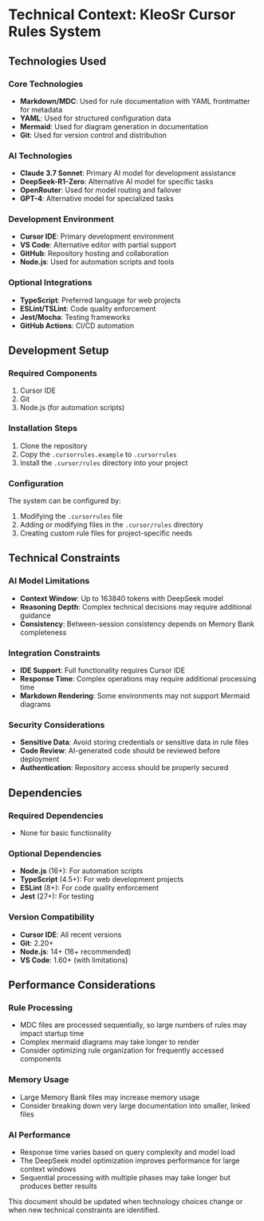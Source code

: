 # Technical Context: KleoSr Cursor Rules System

## Technologies Used

### Core Technologies
- **Markdown/MDC**: Used for rule documentation with YAML frontmatter for metadata
- **YAML**: Used for structured configuration data
- **Mermaid**: Used for diagram generation in documentation
- **Git**: Used for version control and distribution

### AI Technologies
- **Claude 3.7 Sonnet**: Primary AI model for development assistance
- **DeepSeek-R1-Zero**: Alternative AI model for specific tasks
- **OpenRouter**: Used for model routing and failover
- **GPT-4**: Alternative model for specialized tasks

### Development Environment
- **Cursor IDE**: Primary development environment
- **VS Code**: Alternative editor with partial support
- **GitHub**: Repository hosting and collaboration
- **Node.js**: Used for automation scripts and tools

### Optional Integrations
- **TypeScript**: Preferred language for web projects
- **ESLint/TSLint**: Code quality enforcement
- **Jest/Mocha**: Testing frameworks
- **GitHub Actions**: CI/CD automation

## Development Setup

### Required Components
1. Cursor IDE
2. Git
3. Node.js (for automation scripts)

### Installation Steps
1. Clone the repository
2. Copy the `.cursorrules.example` to `.cursorrules`
3. Install the `.cursor/rules` directory into your project

### Configuration
The system can be configured by:
1. Modifying the `.cursorrules` file
2. Adding or modifying files in the `.cursor/rules` directory
3. Creating custom rule files for project-specific needs

## Technical Constraints

### AI Model Limitations
- **Context Window**: Up to 163840 tokens with DeepSeek model
- **Reasoning Depth**: Complex technical decisions may require additional guidance
- **Consistency**: Between-session consistency depends on Memory Bank completeness

### Integration Constraints
- **IDE Support**: Full functionality requires Cursor IDE
- **Response Time**: Complex operations may require additional processing time
- **Markdown Rendering**: Some environments may not support Mermaid diagrams

### Security Considerations
- **Sensitive Data**: Avoid storing credentials or sensitive data in rule files
- **Code Review**: AI-generated code should be reviewed before deployment
- **Authentication**: Repository access should be properly secured

## Dependencies

### Required Dependencies
- None for basic functionality

### Optional Dependencies
- **Node.js** (16+): For automation scripts
- **TypeScript** (4.5+): For web development projects
- **ESLint** (8+): For code quality enforcement
- **Jest** (27+): For testing

### Version Compatibility
- **Cursor IDE**: All recent versions
- **Git**: 2.20+
- **Node.js**: 14+ (16+ recommended)
- **VS Code**: 1.60+ (with limitations)

## Performance Considerations

### Rule Processing
- MDC files are processed sequentially, so large numbers of rules may impact startup time
- Complex mermaid diagrams may take longer to render
- Consider optimizing rule organization for frequently accessed components

### Memory Usage
- Large Memory Bank files may increase memory usage
- Consider breaking down very large documentation into smaller, linked files

### AI Performance
- Response time varies based on query complexity and model load
- The DeepSeek model optimization improves performance for large context windows
- Sequential processing with multiple phases may take longer but produces better results

This document should be updated when technology choices change or when new technical constraints are identified. 